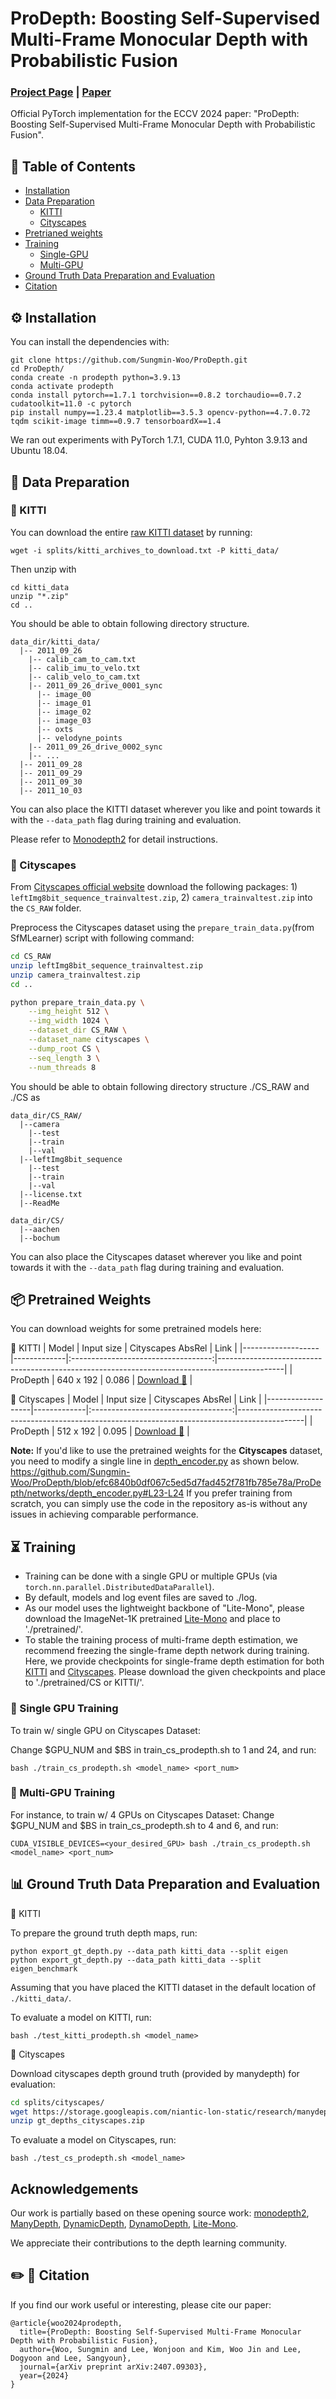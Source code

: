 # ProDepth: Boosting Self-Supervised Multi-Frame Monocular Depth with Probabilistic Fusion
### [Project Page](https://sungmin-woo.github.io/prodepth/) | [Paper](https://arxiv.org/pdf/2407.09303)

Official PyTorch implementation for the ECCV 2024 paper: "ProDepth: Boosting Self-Supervised Multi-Frame Monocular Depth with Probabilistic Fusion". 


## 👀 Table of Contents
- [Installation](#installation)
- [Data Preparation](#data-preparation)
  - [KITTI](#-KITTI)
  - [Cityscapes](#-Cityscapes)
- [Pretrianed weights](#-pretrained-weights)
- [Training](#training)
  - [Single-GPU](#-single-gpu-training)
  - [Multi-GPU](#-multi-gpu-training)
- [Ground Truth Data Preparation and Evaluation](#evaluation)
- [Citation](#citation)

## ⚙️ Installation
You can install the dependencies with:
```
git clone https://github.com/Sungmin-Woo/ProDepth.git
cd ProDepth/
conda create -n prodepth python=3.9.13
conda activate prodepth
conda install pytorch==1.7.1 torchvision==0.8.2 torchaudio==0.7.2 cudatoolkit=11.0 -c pytorch
pip install numpy==1.23.4 matplotlib==3.5.3 opencv-python==4.7.0.72 tqdm scikit-image timm==0.9.7 tensorboardX==1.4
```
We ran out experiments with PyTorch 1.7.1, CUDA 11.0, Pyhton 3.9.13 and Ubuntu 18.04.

## 💾 Data Preparation
### 🔹 KITTI

You can download the entire [raw KITTI dataset](http://www.cvlibs.net/datasets/kitti/raw_data.php) by running:
```shell
wget -i splits/kitti_archives_to_download.txt -P kitti_data/
```

Then unzip with
```shell
cd kitti_data
unzip "*.zip"
cd ..
```

You should be able to obtain following directory structure.
```
data_dir/kitti_data/
  |-- 2011_09_26
    |-- calib_cam_to_cam.txt
    |-- calib_imu_to_velo.txt
    |-- calib_velo_to_cam.txt
    |-- 2011_09_26_drive_0001_sync
      |-- image_00
      |-- image_01
      |-- image_02
      |-- image_03
      |-- oxts
      |-- velodyne_points
    |-- 2011_09_26_drive_0002_sync
    |-- ...
  |-- 2011_09_28
  |-- 2011_09_29
  |-- 2011_09_30
  |-- 2011_10_03
```

You can also place the KITTI dataset wherever you like and point towards it with the `--data_path` flag during training and evaluation.

Please refer to [Monodepth2](https://github.com/nianticlabs/monodepth2) for detail instructions.

### 🔹 Cityscapes

From [Cityscapes official website](https://www.cityscapes-dataset.com/) download the following packages: 1) `leftImg8bit_sequence_trainvaltest.zip`, 2) `camera_trainvaltest.zip` into the `CS_RAW` folder.

Preprocess the Cityscapes dataset using the `prepare_train_data.py`(from SfMLearner) script with following command:
```bash
cd CS_RAW
unzip leftImg8bit_sequence_trainvaltest.zip
unzip camera_trainvaltest.zip
cd ..

python prepare_train_data.py \
    --img_height 512 \
    --img_width 1024 \
    --dataset_dir CS_RAW \
    --dataset_name cityscapes \
    --dump_root CS \
    --seq_length 3 \
    --num_threads 8
```

You should be able to obtain following directory structure ./CS_RAW and ./CS as
```
data_dir/CS_RAW/
  |--camera
    |--test
    |--train
    |--val
  |--leftImg8bit_sequence
    |--test
    |--train
    |--val
  |--license.txt
  |--ReadMe

data_dir/CS/
  |--aachen
  |--bochum
```

You can also place the Cityscapes dataset wherever you like and point towards it with the `--data_path` flag during training and evaluation.

## 📦 Pretrained Weights

You can download weights for some pretrained models here:

🔹 KITTI
| Model      | Input size  | Cityscapes AbsRel | Link                                                               |
|-------------------|-------------|:-----------------------------------:|----------------------------------------------------------------------------------------------|
| ProDepth          | 640 x 192   |      0.086         | [Download 🔗](https://drive.google.com/file/d/1coSWD39felQT_5SMJoJaEshsLZU_drXI/view?usp=drive_link)           |

🔹 Cityscapes
| Model      | Input size  | Cityscapes AbsRel | Link                                                               |
|-------------------|-------------|:-----------------------------------:|----------------------------------------------------------------------------------------------|
| ProDepth          | 512 x 192   |      0.095         | [Download 🔗](https://drive.google.com/file/d/1I7d6wj58yyaT7vOEfF3RIt8jVdkDsmZV/view?usp=drive_link)           |

**Note:** If you'd like to use the pretrained weights for the **Cityscapes** dataset, you need to modify a single line in [depth_encoder.py](https://github.com/Sungmin-Woo/ProDepth/blob/efc6840b0df067c5ed5d7fad452f781fb785e78a/ProDepth/networks/depth_encoder.py) as shown below. 
https://github.com/Sungmin-Woo/ProDepth/blob/efc6840b0df067c5ed5d7fad452f781fb785e78a/ProDepth/networks/depth_encoder.py#L23-L24
If you prefer training from scratch, you can simply use the code in the repository as-is without any issues in achieving comparable performance.


## ⏳ Training

- Training can be done with a single GPU or multiple GPUs (via `torch.nn.parallel.DistributedDataParallel`).
- By default, models and log event files are saved to ./log.
- As our model uses the lightweight backbone of "Lite-Mono", please download the ImageNet-1K pretrained [Lite-Mono](https://surfdrive.surf.nl/files/index.php/s/oil2ME6ymoLGDlL) and place to './pretrained/'.
- To stable the training process of multi-frame depth estimation, we recommend freezing the single-frame depth network during training. Here, we provide checkpoints for single-frame depth estimation for both [KITTI](https://drive.google.com/file/d/1bg8EG9VsO24xAbpVAWRE_OUdK1hoHAIm/view?usp=drive_link) and [Cityscapes](https://drive.google.com/file/d/1b5SZHCfbT0GH1SVSR1eBnhqcz7AWYn43/view?usp=drive_link). Please download the given checkpoints and place to './pretrained/CS or KITTI/'.
  
### 🔹 Single GPU Training

To train w/ single GPU on Cityscapes Dataset:

Change $GPU_NUM and $BS in train_cs_prodepth.sh to 1 and 24, and run:
```
bash ./train_cs_prodepth.sh <model_name> <port_num>
```

### 🔹 Multi-GPU Training

For instance, to train w/ 4 GPUs on Cityscapes Dataset:
Change $GPU_NUM and $BS in train_cs_prodepth.sh to 4 and 6, and run:
```
CUDA_VISIBLE_DEVICES=<your_desired_GPU> bash ./train_cs_prodepth.sh <model_name> <port_num>
```

## 📊 Ground Truth Data Preparation and Evaluation

🔹 KITTI

To prepare the ground truth depth maps, run:
```shell
python export_gt_depth.py --data_path kitti_data --split eigen
python export_gt_depth.py --data_path kitti_data --split eigen_benchmark
```

Assuming that you have placed the KITTI dataset in the default location of `./kitti_data/`.

To evaluate a model on KITTI, run:
```
bash ./test_kitti_prodepth.sh <model_name>
```


🔹 Cityscapes

Download cityscapes depth ground truth (provided by manydepth) for evaluation:
```bash
cd splits/cityscapes/
wget https://storage.googleapis.com/niantic-lon-static/research/manydepth/gt_depths_cityscapes.zip
unzip gt_depths_cityscapes.zip
```
To evaluate a model on Cityscapes, run:
```
bash ./test_cs_prodepth.sh <model_name>
```

## Acknowledgements
Our work is partially based on these opening source work: [monodepth2](https://github.com/nianticlabs/monodepth2), [ManyDepth](https://github.com/nianticlabs/manydepth), [DynamicDepth](https://github.com/AutoAILab/DynamicDepth), [DynamoDepth](https://dynamo-depth.github.io/), [Lite-Mono](https://github.com/noahzn/Lite-Mono).

We appreciate their contributions to the depth learning community.

## ✏️ 📄 Citation
If you find our work useful or interesting, please cite our paper:

```
@article{woo2024prodepth,
  title={ProDepth: Boosting Self-Supervised Multi-Frame Monocular Depth with Probabilistic Fusion},
  author={Woo, Sungmin and Lee, Wonjoon and Kim, Woo Jin and Lee, Dogyoon and Lee, Sangyoun},
  journal={arXiv preprint arXiv:2407.09303},
  year={2024}
}
```
